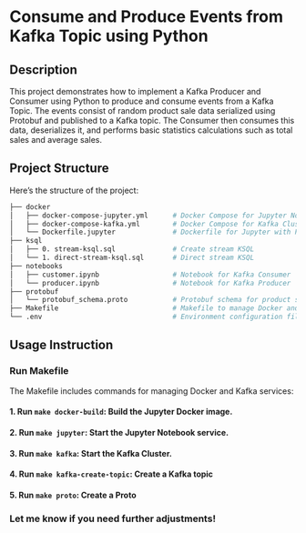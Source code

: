 # Consume and Produce Events from Kafka Topic using Python

## Description
This project demonstrates how to implement a Kafka Producer and Consumer using Python to produce and consume events from a Kafka Topic. The events consist of random product sale data serialized using Protobuf and published to a Kafka topic. The Consumer then consumes this data, deserializes it, and performs basic statistics calculations such as total sales and average sales.

## Project Structure
Here’s the structure of the project:
```bash
├── docker
│   ├── docker-compose-jupyter.yml      # Docker Compose for Jupyter Notebook
│   ├── docker-compose-kafka.yml        # Docker Compose for Kafka Cluster
│   └── Dockerfile.jupyter              # Dockerfile for Jupyter with Python dependencies
├── ksql
│   ├── 0. stream-ksql.sql              # Create stream KSQL
│   └── 1. direct-stream-ksql.sql       # Direct stream KSQL
├── notebooks
│   ├── customer.ipynb                  # Notebook for Kafka Consumer
│   └── producer.ipynb                  # Notebook for Kafka Producer
├── protobuf
│   └── protobuf_schema.proto           # Protobuf schema for product sale data
├── Makefile                            # Makefile to manage Docker and Kafka tasks
└── .env                                # Environment configuration file
```

## Usage Instruction

### Run Makefile
The Makefile includes commands for managing Docker and Kafka services:

#### 1. Run `make docker-build`: Build the Jupyter Docker image.
#### 2. Run `make jupyter`: Start the Jupyter Notebook service.
#### 3. Run `make kafka`: Start the Kafka Cluster.
#### 4. Run `make kafka-create-topic`: Create a Kafka topic
#### 5. Run `make proto`: Create a Proto

### Let me know if you need further adjustments!